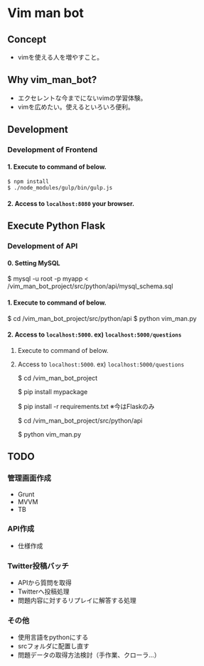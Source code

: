 # Vim man bot


## Concept

- vimを使える人を増やすこと。


## Why vim_man_bot?

- エクセレントな今までにないvimの学習体験。
- vimを広めたい。使えるといろいろ便利。


## Development

### Development of Frontend

#### 1. Execute to command of below.

    $ npm install
    $ ./node_modules/gulp/bin/gulp.js

#### 2. Access to `localhost:8080` your browser.

## Execute Python Flask

### Development of API

#### 0. Setting MySQL
   $ mysql -u root -p myapp < /vim_man_bot_project/src/python/api/mysql_schema.sql

#### 1. Execute to command of below.

   $ cd /vim_man_bot_project/src/python/api
   $ python vim_man.py

#### 2. Access to `localhost:5000`. ex) `localhost:5000/questions`

1. Execute to command of below.
2. Access to `localhost:5000`. ex) `localhost:5000/questions`

   $ cd /vim_man_bot_project
   
   $ pip install mypackage
   
   $ pip install -r requirements.txt ※今はFlaskのみ
   
   $ cd /vim_man_bot_project/src/python/api
   
   $ python vim_man.py
   
## TODO

### 管理画面作成

- Grunt
- MVVM
- TB

### API作成

- 仕様作成

### Twitter投稿バッチ

- APIから質問を取得
- Twitterへ投稿処理
- 問題内容に対するリプレイに解答する処理

### その他

- 使用言語をpythonにする
- srcフォルダに配置し直す
- 問題データの取得方法検討（手作業、クローラ...）

